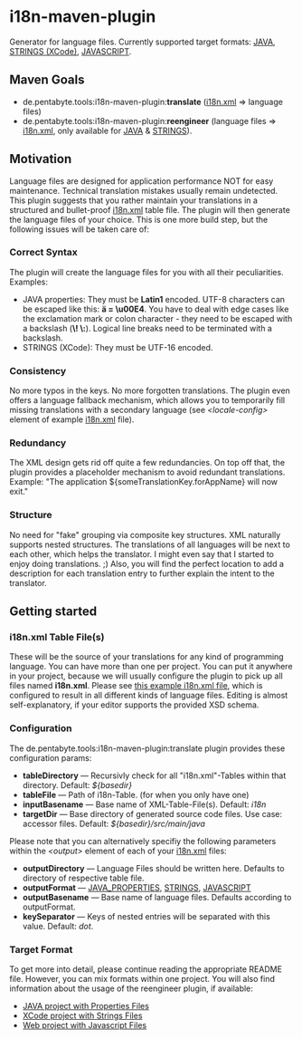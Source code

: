 # i18n-maven-plugin

Generator for language files. Currently supported target formats: [JAVA](doc/README_JAVA.md), [STRINGS (XCode)](doc/README_STRINGS.md), [JAVASCRIPT](doc/README_JAVASCRIPT.md).

## Maven Goals

* de.pentabyte.tools:i18n-maven-plugin:**translate** ([i18n.xml](src/test/resources/i18n.xml) => language files)
* de.pentabyte.tools:i18n-maven-plugin:**reengineer** (language files => [i18n.xml](src/test/resources/i18n.xml), only available for [JAVA](doc/README_JAVA.md) & [STRINGS](doc/README_STRINGS.md)).

## Motivation

Language files are designed for application performance NOT for easy maintenance. Technical translation mistakes usually remain undetected. This plugin suggests that you rather maintain your translations in a structured and bullet-proof [i18n.xml](src/test/resources/i18n.xml) table file. The plugin will then generate the language files of your choice. This is one more build step, but the following issues will be taken care of:

### Correct Syntax

The plugin will create the language files for you with all their peculiarities. Examples:

* JAVA properties: They must be **Latin1** encoded. UTF-8 characters can be escaped like this: **ä = \u00E4**. You have to deal with edge cases like the exclamation mark or colon character - they need to be escaped with a backslash (**\\! \\:**). Logical line breaks need to be terminated with a backslash.
* STRINGS (XCode): They must be UTF-16 encoded.

### Consistency

No more typos in the keys. No more forgotten translations. The plugin even offers a language fallback mechanism, which allows you to temporarily fill missing translations with a secondary language (see _&lt;locale-config&gt;_ element of example [i18n.xml](src/test/resources/i18n.xml#L9) file).

### Redundancy

The XML design gets rid off quite a few redundancies. On top off that, the plugin provides a placeholder mechanism to avoid redundant translations. Example: "The application ${someTranslationKey.forAppName} will now exit." 

### Structure

No need for "fake" grouping via composite key structures. XML naturally supports nested structures. The translations of all languages will be next to each other, which helps the translator. I might even say that I started to enjoy doing translations. ;) Also, you will find the perfect location to add a description for each translation entry to further explain the intent to the translator.

## Getting started

### i18n.xml Table File(s)

These will be the source of your translations for any kind of programming language. You can have more than one per project. You can put it anywhere in your project, because we will usually configure the plugin to pick up all files named **i18n.xml**. Please see [this example i18n.xml file](src/test/resources/i18n.xml), which is configured to result in all different kinds of language files. Editing is almost self-explanatory, if your editor supports the provided XSD schema.

### Configuration

The de.pentabyte.tools:i18n-maven-plugin:translate plugin provides these configuration params:

- **tableDirectory** — Recursivly check for all "i18n.xml"-Tables within that directory. Default: *${basedir}*
- **tableFile** — Path of i18n-Table. (for when you only have one)
- **inputBasename** — Base name of XML-Table-File(s). Default: *i18n*
- **targetDir** — Base directory of generated source code files. Use case: accessor files. Default: *${basedir}/src/main/java*

Please note that you can alternatively specifiy the following parameters within the _&lt;output&gt;_ element of each of your [i18n.xml](src/test/resources/i18n.xml#L17) files:

- **outputDirectory** — Language Files should be written here. Defaults to directory of respective table file.
- **outputFormat** — [JAVA_PROPERTIES](doc/README_JAVA.md), [STRINGS](doc/README_STRINGS.md), [JAVASCRIPT](doc/README_JAVASCRIPT.md)
- **outputBasename** — Base name of language files. Defaults according to outputFormat.
- **keySeparator** — Keys of nested entries will be separated with this value. Default: *dot*.

### Target Format

To get more into detail, please continue reading the appropriate README file. However, you can mix formats within one project. You will also find information about the usage of the reengineer plugin, if available:

- [JAVA project with Properties Files](doc/README_JAVA.md)
- [XCode project with Strings Files](doc/README_STRINGS.md)
- [Web project with Javascript Files](doc/README_JAVASCRIPT.md)